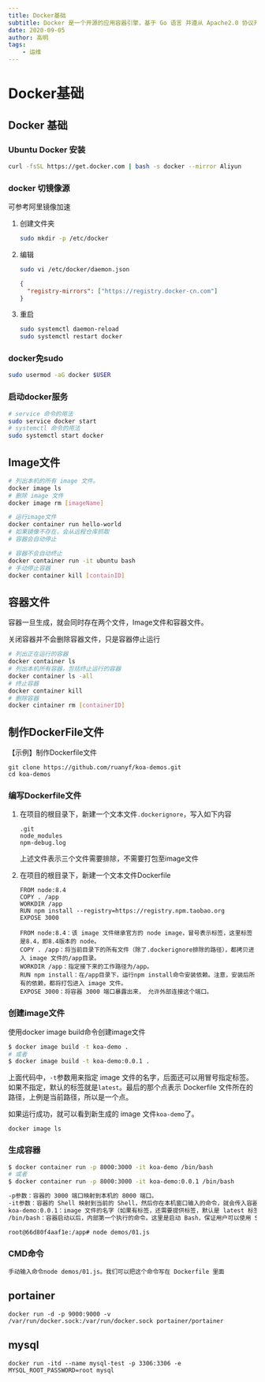 ```yaml
---
title: Docker基础
subtitle: Docker 是一个开源的应用容器引擎，基于 Go 语言 并遵从 Apache2.0 协议开源。Docker 可以让开发者打包他们的应用以及依赖包到一个轻量级、可移植的容器中，然后发布到任何流行的 Linux 机器上，也可以实现虚拟化
date: 2020-09-05
author: 高明
tags:
	- 运维
---
```




# Docker基础

## Docker 基础

### Ubuntu Docker 安装

```bash
curl -fsSL https://get.docker.com | bash -s docker --mirror Aliyun
```

### docker 切镜像源

可参考阿里镜像加速

1. 创建文件夹

   ```bash
   sudo mkdir -p /etc/docker
   ```

2. 编辑

   ```bash
   sudo vi /etc/docker/daemon.json
   ```

   ```json
   {
     "registry-mirrors": ["https://registry.docker-cn.com"]
   }
   ```

3. 重启

   ```bash
   sudo systemctl daemon-reload
   sudo systemctl restart docker
   ```

### docker免sudo

```bash
sudo usermod -aG docker $USER
```

### 启动docker服务

```bash
# service 命令的用法
sudo service docker start
# systemctl 命令的用法
sudo systemctl start docker
```

## Image文件

```bash
# 列出本机的所有 image 文件。
docker image ls
# 删除 image 文件
docker image rm [imageName]
```

```bash
# 运行image文件
docker container run hello-world
# 如果镜像不存在，会从远程仓库抓取
# 容器会自动停止
```

```bash
# 容器不会自动终止
docker container run -it ubuntu bash
# 手动停止容器
docker container kill [containID]
```

## 容器文件

容器一旦生成，就会同时存在两个文件，Image文件和容器文件。

关闭容器并不会删除容器文件，只是容器停止运行

```bash
# 列出正在运行的容器
docker container ls
# 列出本机所有容器，包括终止运行的容器
docker container ls -all
# 终止容器
docker container kill
# 删除容器
docker cintainer rm [containerID]
```

## 制作DockerFile文件

【示例】制作Dockerfile文件

```
git clone https://github.com/ruanyf/koa-demos.git
cd koa-demos
```

### 编写Dockerfile文件

1. 在项目的根目录下，新建一个文本文件`.dockerignore`，写入如下内容

   ```bahs
   .git
   node_modules
   npm-debug.log
   ```

   上述文件表示三个文件需要排除，不需要打包至image文件

2. 在项目的根目录下，新建一个文本文件Dockerfile

   ```
   FROM node:8.4
   COPY . /app
   WORKDIR /app
   RUN npm install --registry=https://registry.npm.taobao.org
   EXPOSE 3000
   
   FROM node:8.4：该 image 文件继承官方的 node image，冒号表示标签，这里标签是8.4，即8.4版本的 node。
   COPY . /app：将当前目录下的所有文件（除了.dockerignore排除的路径），都拷贝进入 image 文件的/app目录。
   WORKDIR /app：指定接下来的工作路径为/app。
   RUN npm install：在/app目录下，运行npm install命令安装依赖。注意，安装后所有的依赖，都将打包进入 image 文件。
   EXPOSE 3000：将容器 3000 端口暴露出来， 允许外部连接这个端口。
   ```

### 创建image文件

使用docker image build命令创建image文件

```bash
$ docker image build -t koa-demo .
# 或者
$ docker image build -t koa-demo:0.0.1 .
```

上面代码中，`-t`参数用来指定 image 文件的名字，后面还可以用冒号指定标签。如果不指定，默认的标签就是`latest`。最后的那个点表示 Dockerfile 文件所在的路径，上例是当前路径，所以是一个点。

如果运行成功，就可以看到新生成的 image 文件`koa-demo`了。

```
docker image ls
```

### 生成容器

```bash
$ docker container run -p 8000:3000 -it koa-demo /bin/bash
# 或者
$ docker container run -p 8000:3000 -it koa-demo:0.0.1 /bin/bash

-p参数：容器的 3000 端口映射到本机的 8000 端口。
-it参数：容器的 Shell 映射到当前的 Shell，然后你在本机窗口输入的命令，就会传入容器。
koa-demo:0.0.1：image 文件的名字（如果有标签，还需要提供标签，默认是 latest 标签）。
/bin/bash：容器启动以后，内部第一个执行的命令。这里是启动 Bash，保证用户可以使用 Shell。
```

```
root@66d80f4aaf1e:/app# node demos/01.js
```

### CMD命令

```
手动输入命令node demos/01.js。我们可以把这个命令写在 Dockerfile 里面
```

## portainer

```
docker run -d -p 9000:9000 -v /var/run/docker.sock:/var/run/docker.sock portainer/portainer
```

## mysql

```
docker run -itd --name mysql-test -p 3306:3306 -e MYSQL_ROOT_PASSWORD=root mysql
```



